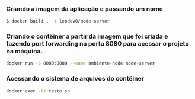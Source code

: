 ### Criando a imagem da aplicação e passando um nome
```bash
$ docker build . -t leodev0/node-server
```

### Criando o contêiner a partir da imagem que foi criada e fazendo port forwarding na porta 8080 para acessar o projeto na máquina. 
```bash
docker run -p 8080:8080 --name ambiente-node node-server
```

### Acessando o sistema de arquivos do contêiner
```bash
docker exec -it teste sh
```
